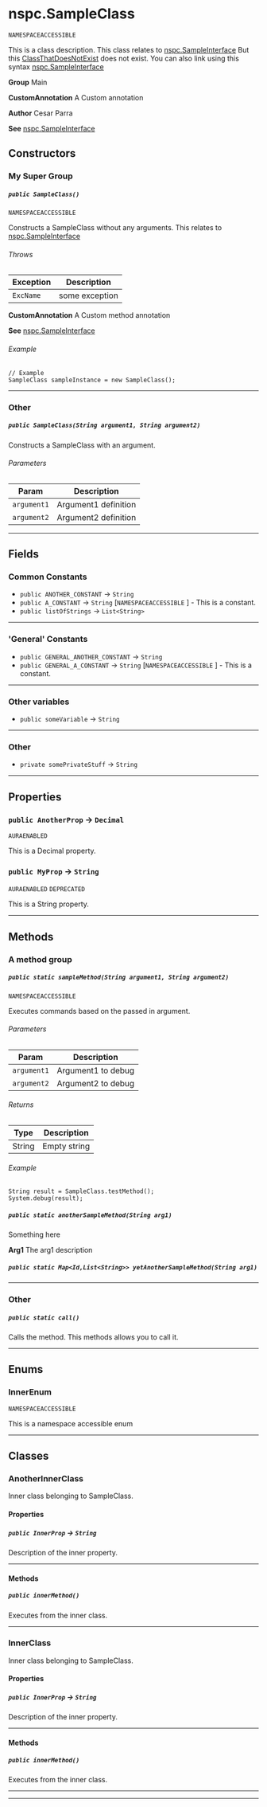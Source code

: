 # nspc.SampleClass

`NAMESPACEACCESSIBLE`

This is a class description. This class relates to [nspc.SampleInterface](types/Sample-Interfaces/nspc.SampleInterface.md)
             But this [ClassThatDoesNotExist](ClassThatDoesNotExist) does not exist.
             You can also link using this syntax [nspc.SampleInterface](types/Sample-Interfaces/nspc.SampleInterface.md)


**Group** Main


**CustomAnnotation** A Custom annotation


**Author** Cesar Parra


**See** [nspc.SampleInterface](types/Sample-Interfaces/nspc.SampleInterface.md)

## Constructors
### My Super Group
##### `public SampleClass()`

`NAMESPACEACCESSIBLE`

Constructs a SampleClass without any arguments. This relates to [nspc.SampleInterface](types/Sample-Interfaces/nspc.SampleInterface.md)

###### Throws

|Exception|Description|
|---|---|
|`ExcName`|some exception|


**CustomAnnotation** A Custom method annotation


**See** [nspc.SampleInterface](types/Sample-Interfaces/nspc.SampleInterface.md)

###### Example
```apex
// Example
SampleClass sampleInstance = new SampleClass();
```


---
### Other
##### `public SampleClass(String argument1, String argument2)`

Constructs a SampleClass with an argument.

###### Parameters

|Param|Description|
|---|---|
|`argument1`|Argument1 definition|
|`argument2`|Argument2 definition|

---
## Fields
### Common Constants

* `public ANOTHER_CONSTANT` → `String` 
* `public A_CONSTANT` → `String` [`NAMESPACEACCESSIBLE` ]  - This is a constant.
* `public listOfStrings` → `List<String>` 
---
### 'General' Constants

* `public GENERAL_ANOTHER_CONSTANT` → `String` 
* `public GENERAL_A_CONSTANT` → `String` [`NAMESPACEACCESSIBLE` ]  - This is a constant.
---
### Other variables

* `public someVariable` → `String` 
---
### Other

* `private somePrivateStuff` → `String` 
---
## Properties

### `public AnotherProp` → `Decimal`

`AURAENABLED` 

This is a Decimal property.

### `public MyProp` → `String`

`AURAENABLED` 
`DEPRECATED` 

This is a String property.

---
## Methods
### A method group
##### `public static sampleMethod(String argument1, String argument2)`

`NAMESPACEACCESSIBLE`

Executes commands based on the passed in argument.

###### Parameters

|Param|Description|
|---|---|
|`argument1`|Argument1 to debug|
|`argument2`|Argument2 to debug|

###### Returns

|Type|Description|
|---|---|
|String|Empty string|

###### Example
```apex
String result = SampleClass.testMethod();
System.debug(result);
```


##### `public static anotherSampleMethod(String arg1)`

Something here


**Arg1** The arg1 description

##### `public static Map<Id,List<String>> yetAnotherSampleMethod(String arg1)`
---
### Other
##### `public static call()`

Calls the method. This methods allows you to call it.

---
## Enums
### InnerEnum

`NAMESPACEACCESSIBLE`

This is a namespace accessible enum


---
## Classes
### AnotherInnerClass

Inner class belonging to SampleClass.

#### Properties

##### `public InnerProp` → `String`


Description of the inner property.

---
#### Methods
##### `public innerMethod()`

Executes from the inner class.

---

### InnerClass

Inner class belonging to SampleClass.

#### Properties

##### `public InnerProp` → `String`


Description of the inner property.

---
#### Methods
##### `public innerMethod()`

Executes from the inner class.

---

---
